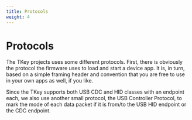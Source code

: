 ```yaml
---
title: Protocols
weight: 4
---
```


# Protocols

The TKey projects uses some different protocols. First, there is
obviously the protocol the firmware uses to load and start a device
app. It is, in turn, based on a simple framing header and convention
that you are free to use in your own apps as well, if you like.

Since the TKey supports both USB CDC and HID classes with an endpoint
each, we also use another small protocol, the USB Controller Protocol,
to mark the mode of each data packet if it is from/to the USB HID
endpoint or the CDC endpoint.
